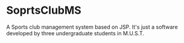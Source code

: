 # SoprtsClubMS
A Sports club management system based on JSP. It's just a software developed by three undergraduate students in M.U.S.T. 
